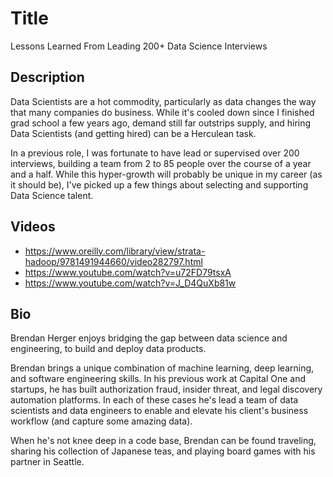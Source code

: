 # Title

Lessons Learned From Leading 200+ Data Science Interviews

## Description

Data Scientists are a hot commodity, particularly as data changes the way that many companies do business. While it's cooled down since I finished grad school a few years ago, demand still far outstrips supply, and hiring Data Scientists (and getting hired) can be a Herculean task.

In a previous role, I was fortunate to have lead or supervised over 200 interviews, building a team from 2 to 85 people over the course of a year and a half. While this hyper-growth will probably be unique in my career (as it should be), I've picked up a few things about selecting and supporting Data Science talent.

## Videos

 - https://www.oreilly.com/library/view/strata-hadoop/9781491944660/video282797.html
 - https://www.youtube.com/watch?v=u72FD79tsxA
 - https://www.youtube.com/watch?v=J_D4QuXb81w

## Bio

Brendan Herger enjoys bridging the gap between data science and engineering, to build and deploy data products.

Brendan brings a unique combination of machine learning, deep learning, and software engineering skills. In his previous work at Capital One and startups,  he has built authorization fraud, insider threat, and legal discovery automation platforms. In each of these cases he's lead a team of data scientists and data engineers to enable and elevate his client's business workflow (and capture some amazing data).

When he's not knee deep in a code base, Brendan can be found traveling, sharing his collection of Japanese teas, and playing board games with his partner in Seattle. 
